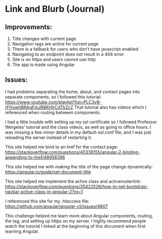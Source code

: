 # Link and Blurb (Journal) 

## Improvements:
1) Title changes with current page
2) Navigation tags are active for current page
3) There is a fallback for users who don’t have javascript enabled
4) Navigating to an endpoint does not result in a 404 error
5) Site is on https and users cannot use http
6) The app is made using Angular

## Issues:
I had problems separating the home, about, and contact pages into separate components, so I followed this tutorial: https://www.youtube.com/playlist?list=PLC3y8-rFHvwhBRAgFinJR8KHIrCdTkZcZ
That tutorial also has videos which I referenced when routing between components.

I had a little trouble with setting up my ssl certificate so I followed Professor Wergeles’ tutorial and the class videos, as well as going to office hours. I was missing a few minor details in my default-ssl.conf file, and I was just reloading the server instead of restarting it.

This site helped me bind to an href for the contact page: https://stackoverflow.com/questions/40336155/angular-2-binding-appending-to-href/48958396

This site helped me with making the title of the page change dynamically: https://angular.io/guide/set-document-title

This site helped me implement the active class and activerouterlink: https://stackoverflow.com/questions/35422526/how-to-set-bootstrap-navbar-active-class-in-angular-2?rq=1

I referenced this site for my .htaccess file: https://github.com/angular/angular-cli/issues/4607

This challenge helped me learn more about Angular components, routing, the <noscript> tag, and setting up https on my server. I highly recommend people watch the tutorial I linked at the beginning of this document when first learning Angular.

